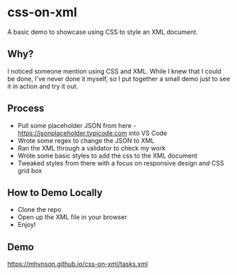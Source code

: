 # css-on-xml
A basic demo to showcase using CSS to style an XML document.

## Why?
I noticed someone mention using CSS and XML. While I knew that I could be done, I've never done it myself, so I put together a small demo just to see it in action and try it out.

## Process
- Pull some placeholder JSON from here - https://jsonplaceholder.typicode.com into VS Code
- Wrote some regex to change the JSON to XML
- Ran the XML through a validator to check my work
- Wrote some basic styles to add the css to the XML document
- Tweaked styles from there with a focus on responsive design and CSS grid box

## How to Demo Locally
- Clone the repo
- Open up the XML file in your browser
- Enjoy!

## Demo
https://mhynson.github.io/css-on-xml/tasks.xml
